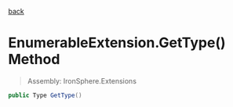 ﻿

[back](/IronSphere.Extensions/types/EnumerableExtension)

# EnumerableExtension.GetType() Method

> Assembly: IronSphere.Extensions

```csharp
public Type GetType()
```



 
